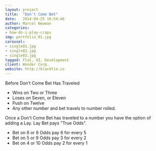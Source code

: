 ```yaml
---
layout: project
title:  "Don't Come Bet"
date:   2014-04-25 16:54:46
author: Marcel Newman
categories:
- how-do-i-play-craps
img: portfolio_01.jpg
carousel:
- single01.jpg
- single02.jpg
- single03.jpg
tagged: Flat, UI, Development
client: Wonder Corp.
website: http://blacktie.co
---
```

Before Don't Come Bet Has Traveled

- Wins on Two or Three
- Loses on Seven, or Eleven
- Push on Twelve
- Any other number and bet travels to number rolled.

Once a Don't Come Bet has traveled to a number you have the option of adding a Lay. Lay Bet pays "True Odds".

- Bet on 6 or 8 Odds pay 6 for every 5
- Bet on 5 or 9 Odds pay 3 for every 2
- Bet on 4 or 10 Odds pay 2 for every 1
